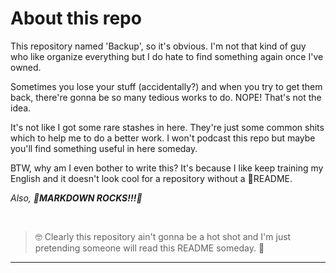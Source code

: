 # About this repo

This repository named 'Backup', so it's obvious. I'm not that kind of guy who like organize everything but I do hate to find something again once I've owned.

Sometimes you lose your stuff (accidentally?) and when you try to get them back, there're gonna be so many tedious works to do. NOPE! That's not the idea.

It's not like I got some rare stashes in here. They're just some common shits which to help me to do a better work. I won't podcast this repo but maybe you'll find something useful in here someday.

BTW, why am I even bother to write this? It's because I like keep training my English and it doesn't look cool for a repository without a 📝README.

_Also, **🤘MARKDOWN ROCKS!!!🤘**_

<br>

> 🤓 Clearly this repository ain't gonna be a hot shot and I'm just pretending someone will read this README someday. 🤣
---